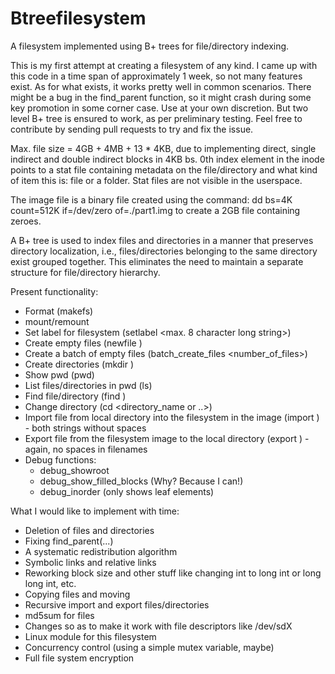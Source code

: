 # Btreefilesystem
A filesystem implemented using B+ trees for file/directory indexing.

This is my first attempt at creating a filesystem of any kind. I came up with this code in a time span of approximately 1 week, so not many features exist. As for what exists, it works pretty well in common scenarios. There might be a bug in the find_parent function, so it might crash during some key promotion in some corner case. Use at your own discretion. But two level B+ tree is ensured to work, as per preliminary testing. Feel free to contribute by sending pull requests to try and fix the issue.

Max. file size = 4GB + 4MB + 13 * 4KB, due to implementing direct, single indirect and double indirect blocks in 4KB bs.
0th index element in the inode points to a stat file containing metadata on the file/directory and what kind of item this is: file or a folder. Stat files are not visible in the userspace.

The image file is a binary file created using the command:
    dd bs=4K count=512K if=/dev/zero of=./part1.img
to create a 2GB file containing zeroes.

A B+ tree is used to index files and directories in a manner that preserves directory localization, i.e., files/directories belonging to the same directory exist grouped together. This eliminates the need to maintain a separate structure for file/directory hierarchy.

Present functionality:
  - Format (makefs)
  - mount/remount
  - Set label for filesystem (setlabel <max. 8 character long string>)
  - Create empty files (newfile <name>)
  - Create a batch of empty files (batch_create_files <number_of_files>)
  - Create directories (mkdir <name>)
  - Show pwd (pwd)
  - List files/directories in pwd (ls)
  - Find file/directory (find <name>)
  - Change directory (cd <directory_name or ..>)
  - Import file from local directory into the filesystem in the image (import <from> <to>) - both strings without spaces
  - Export file from the filesystem image to the local directory (export <from> <to>) - again, no spaces in filenames
  - Debug functions:
    * debug_showroot
    * debug_show_filled_blocks (Why? Because I can!)
    * debug_inorder (only shows leaf elements)

What I would like to implement with time:
  - Deletion of files and directories
  - Fixing find_parent(...)
  - A systematic redistribution algorithm
  - Symbolic links and relative links
  - Reworking block size and other stuff like changing int to long int or long long int, etc.
  - Copying files and moving
  - Recursive import and export files/directories
  - md5sum for files
  - Changes so as to make it work with file descriptors like /dev/sdX
  - Linux module for this filesystem
  - Concurrency control (using a simple mutex variable, maybe)
  - Full file system encryption
